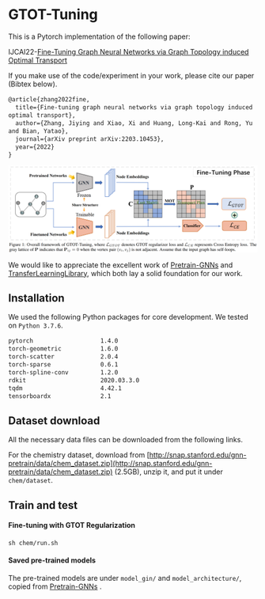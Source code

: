 # GTOT-Tuning
This is a Pytorch implementation of the following paper:

IJCAI22-[Fine-Tuning Graph Neural Networks via Graph Topology induced Optimal Transport](https://arxiv.org/abs/2203.10453)



If you make use of the code/experiment in your work, please cite our paper (Bibtex below).
```
@article{zhang2022fine,
  title={Fine-tuning graph neural networks via graph topology induced optimal transport},
  author={Zhang, Jiying and Xiao, Xi and Huang, Long-Kai and Rong, Yu and Bian, Yatao},
  journal={arXiv preprint arXiv:2203.10453},
  year={2022}
}
```
<!--
or
```
@inproceedings{zhang2022fine,
  title={Fine-tuning graph neural networks via graph topology induced optimal transport},
  author={Zhang, Jiying and Xiao, Xi and Huang, Long-Kai and Rong, Yu and Bian, Yatao},
  booktitle={the 31st International Joint Conference on Artificial Intelligence and the 25th European Conference on Artificial Intelligence (IJCAI-ECAI 22)},
  page={}
  year={2022}
}
```
-->

![Framework](GTOT-framework.png)


We would like to appreciate the excellent work of [Pretrain-GNNs](https://github.com/snap-stanford/pretrain-gnns) and [TransferLearningLibrary](https://github.com/thuml/Transfer-Learning-Library), which both 
lay a solid foundation for our work.

## Installation
We used the following Python packages for core development. We tested on `Python 3.7.6`.
```
pytorch                   1.4.0           
torch-geometric           1.6.0
torch-scatter             2.0.4 
torch-sparse              0.6.1
torch-spline-conv         1.2.0
rdkit                     2020.03.3.0
tqdm                      4.42.1
tensorboardx              2.1
```


## Dataset download
All the necessary data files can be downloaded from the following links.

For the chemistry dataset, download from [http://snap.stanford.edu/gnn-pretrain/data/chem_dataset.zip](http://snap.stanford.edu/gnn-pretrain/data/chem_dataset.zip) (2.5GB), unzip it, and put it under `chem/dataset`.


## Train and test
#### Fine-tuning with GTOT Regularization 
```
sh chem/run.sh
```

#### Saved pre-trained models
The pre-trained models are under `model_gin/` and `model_architecture/`, copied from [Pretrain-GNNs](https://github.com/snap-stanford/pretrain-gnns) .



